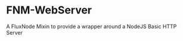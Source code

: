 FNM-WebServer
=============

A FluxNode Mixin to provide a wrapper around a NodeJS Basic HTTP Server